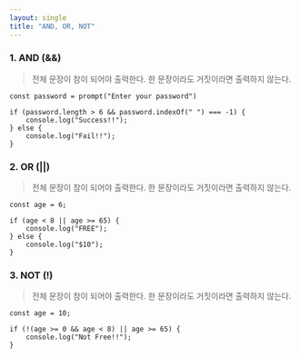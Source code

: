 ```yaml
---
layout: single
title: "AND, OR, NOT"
---
```


### 1. AND (&&)   
> 전체 문장이 참이 되어야 출력한다. 한 문장이라도 거짓이라면 출력하지 않는다.   
```
const password = prompt("Enter your password")

if (password.length > 6 && password.indexOf(" ") === -1) {
    console.log("Success!!");
} else {
    console.log("Fail!!");
}
```

### 2. OR (||)    
> 전체 문장이 참이 되어야 출력한다. 한 문장이라도 거짓이라면 출력하지 않는다.    
```
const age = 6;

if (age < 8 || age >= 65) {
    console.log("FREE");
} else {
    console.log("$10");
}
```

### 3. NOT (!)    
> 전체 문장이 참이 되어야 출력한다. 한 문장이라도 거짓이라면 출력하지 않는다.    
```
const age = 10;

if (!(age >= 0 && age < 8) || age >= 65) {
    console.log("Not Free!!");
}
```
